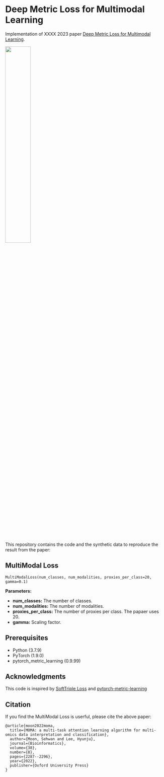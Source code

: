 # Deep Metric Loss for Multimodal Learning

Implementation of XXXX 2023 paper [Deep Metric Loss for Multimodal Learning](https://github.com/idstcv/SoftTriple).


<img width="40%" src="https://user-images.githubusercontent.com/37695581/214497492-51ae08b2-7407-4731-88c1-aea138c52473.png"/>

This repository contains the code and the synthetic data to reproduce the result from the paper:

## MultiModal Loss
```{r}
MultiModalLoss(num_classes, num_modalities, proxies_per_class=20, gamma=0.1)
```
**Parameters:**
* **num_classes:** The number of classes.
* **num_modalities:** The number of modalities.
* **proxies_per_class:** The number of proxies per class. The papaer uses 20.
* **gamma:** Scaling factor.




## Prerequisites
* Python (3.7.9)
* PyTorch (1.9.0)
* pytorch_metric_learning (0.9.99)


## Acknowledgments
This code is inspired by [SoftTriple Loss](https://github.com/idstcv/SoftTriple) and [pytorch-metric-learning](https://github.com/KevinMusgrave/pytorch-metric-learning)

## Citation
If you find the MultiModal Loss is userful, please cite the above paper:
```{r}
@article{moon2022moma,
  title={MOMA: a multi-task attention learning algorithm for multi-omics data interpretation and classification},
  author={Moon, Sehwan and Lee, Hyunju},
  journal={Bioinformatics},
  volume={38},
  number={8},
  pages={2287--2296},
  year={2022},
  publisher={Oxford University Press}
}
```
